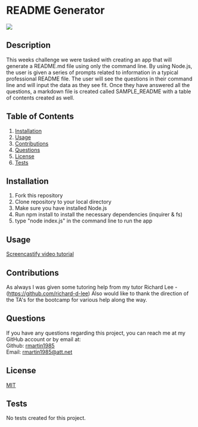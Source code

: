 # README Generator

  ![](https://img.shields.io/badge/license-MIT-blue)

  ## Description
  This weeks challenge we were tasked with creating an app that will generate a README.md file using only the command line. By using Node.js, the user is given a series of prompts related to information in a typical professional README file. The user will see the questions in their command line and will input the data as they see fit. Once they have answered all the questions, a markdown file is created called SAMPLE_README with a table of contents created as well. 

  ## Table of Contents
  1. [Installation](##installation)
  2. [Usage](#usage)
  3. [Contributions](#contributions)
  4. [Questions](#questions)
  5. [License](#license)
  6. [Tests](#tests)
  

  ## Installation
  1. Fork this repository
  2. Clone repository to your local directory
  3. Make sure you have installed Node.js 
  4. Run npm install to install the necessary dependencies (inquirer & fs)
  5. type "node index.js" in the command line to run the app

  ## Usage
  [Screencastify video tutorial](https://watch.screencastify.com/v/DY00p1TjxmezfUV0J7HB)

  ## Contributions
  As always I was given some tutoring help from my tutor Richard Lee - (https://github.com/richard-d-lee)
  Also would like to thank the direction of the TA's for the bootcamp for various help along the way. 

  ## Questions

  If you have any questions regarding this project, you can reach me at my GitHub account or by email at:
  <br>
  Github: [rmartin1985](https://github.com/rmartin1985)
  <br>
  Email: rmartin1985@att.net

  ## License
  [MIT](https://choosealicense.com/licenses/mit/)

  ## Tests
  No tests created for this project.
 